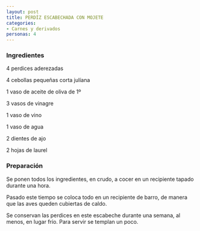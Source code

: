 ```yaml
---
layout: post
title: PERDÍZ ESCABECHADA CON MOJETE
categories:
- Carnes y derivados
personas: 4 
---
```

<h3>Ingredientes</h3>
4 perdices aderezadas

4 cebollas pequeñas corta julíana

1 vaso de aceite de oliva de 1º

3 vasos de vinagre

1 vaso de vino

1 vaso de agua

2 dientes de ajo

2 hojas de laurel

<h3>Preparación</h3>
Se ponen todos los ingredientes, en crudo, a cocer en un recipiente tapado durante una hora.

Pasado este tiempo se coloca todo en un recipiente de barro, de manera que las aves queden cubiertas de caldo.

Se conservan las perdices en este escabeche durante una semana, al menos, en lugar frío. Para servir se templan un poco.
